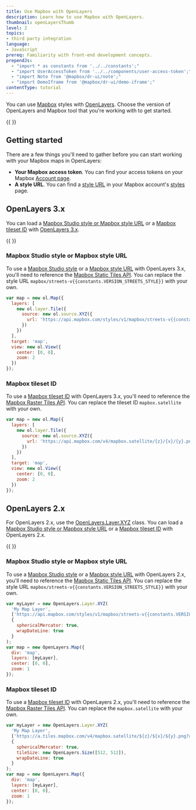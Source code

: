 ```yaml
---
title: Use Mapbox with OpenLayers
description: Learn how to use Mapbox with OpenLayers.
thumbnail: openLayersThumb
level: 2
topics:
- third party integration
language:
- JavaScript
prereq: Familiarity with front-end development concepts.
prependJs:
  - "import * as constants from '../../constants';"
  - "import UserAccessToken from '../../components/user-access-token';"
  - "import Note from '@mapbox/dr-ui/note';"
  - "import DemoIframe from '@mapbox/dr-ui/demo-iframe';"
contentType: tutorial
---
```


You can use [Mapbox](https://www.mapbox.com/developers/api/) styles with
[OpenLayers](http://openlayers.org/two/). Choose the version of OpenLayers and Mapbox tool that you're working with to get started.

{{
  <DemoIframe gl={false} src="/help/demos/openlayers/openlayers3.html" />
}}

## Getting started

There are a few things you'll need to gather before you can start working with your Mapbox maps in OpenLayers:

- **Your Mapbox access token**. You can find your access tokens on your Mapbox [Account page](https://www.mapbox.com/account/).
- **A style URL**. You can find a [style URL](/help/glossary/style-url/) in your Mapbox account's [styles](https://www.mapbox.com/studio/styles/) page.

## OpenLayers 3.x

You can load a [Mapbox Studio style or Mapbox style URL](#mapbox-studio-style-or-mapbox-style-url) or a [Mapbox tileset ID](#mapbox-tileset-id) with [OpenLayers 3.x](http://openlayers.org/).

{{
  <DemoIframe gl={false} src="/help/demos/openlayers/openlayers3.html" />
}}

### Mapbox Studio style or Mapbox style URL

To use a [Mapbox Studio style](https://www.mapbox.com/studio/styles/) or a [Mapbox style URL](/help/glossary/style-url/) with OpenLayers 3.x, you'll need to reference the [Mapbox Static Tiles API](https://docs.mapbox.com/api/maps/#static-tiles). You can replace the style URL `mapbox/streets-v{{constants.VERSION_STREETS_STYLE}}` with your own.

```js
var map = new ol.Map({
  layers: [
    new ol.layer.Tile({
      source: new ol.source.XYZ({
        url: 'https://api.mapbox.com/styles/v1/mapbox/streets-v{{constants.VERSION_STREETS_STYLE}}/tiles/256/{z}/{x}/{y}?access_token={{ <UserAccessToken /> }}'
      })
    })
  ],
  target: 'map',
  view: new ol.View({
    center: [0, 0],
    zoom: 2
  })
});
```

### Mapbox tileset ID

To use a [Mapbox tileset ID](/help/glossary/tileset-id/) with OpenLayers 3.x, you'll need to reference the [Mapbox Raster Tiles API](https://docs.mapbox.com/api/maps/#raster-tiles). You can replace the tileset ID `mapbox.satellite` with your own.

```js
var map = new ol.Map({
  layers: [
    new ol.layer.Tile({
      source: new ol.source.XYZ({
        url: 'https://api.mapbox.com/v4/mapbox.satellite/{z}/{x}/{y}.png?access_token={{ <UserAccessToken /> }}'
      })
    })
  ],
  target: 'map',
  view: new ol.View({
    center: [0, 0],
    zoom: 2
  })
});
```

## OpenLayers 2.x

For OpenLayers 2.x, use the [OpenLayers.Layer.XYZ](http://dev.openlayers.org/docs/files/OpenLayers/Layer/XYZ-js.html) class. You can load a [Mapbox Studio style or Mapbox style URL](#mapbox-studio-style-or-mapbox-style-url-1) or a [Mapbox tileset ID](#mapbox-tileset-id-1) with OpenLayers 2.x.

{{
  <DemoIframe gl={false} src="/help/demos/openlayers/openlayers2.html" />
}}

### Mapbox Studio style or Mapbox style URL

To use a [Mapbox Studio style](https://www.mapbox.com/studio/styles/) or a [Mapbox style URL](/help/glossary/style-url/) with OpenLayers 2.x, you'll need to reference the [Mapbox Static Tiles API](https://docs.mapbox.com/api/maps/#static-tiles). You can replace the style URL `mapbox/streets-v{{constants.VERSION_STREETS_STYLE}}` with your own.

```js
var myLayer = new OpenLayers.Layer.XYZ(
  'My Map Layer',
  ['https://api.mapbox.com/styles/v1/mapbox/streets-v{{constants.VERSION_STREETS_STYLE}}/tiles/256/${z}/${x}/${y}?access_token={{ <UserAccessToken /> }}'],
  {
    sphericalMercator: true,
    wrapDateLine: true
  }
);
var map = new OpenLayers.Map({
  div: 'map',
  layers: [myLayer],
  center: [0, 0],
  zoom: 1
});
```

### Mapbox tileset ID

To use a [Mapbox tileset ID](/help/glossary/tileset-id/) with OpenLayers 2.x, you'll need to reference the [Mapbox Raster Tiles API](https://docs.mapbox.com/api/maps/#raster-tiles). You can replace the `mapbox.satellite` with your own.


```js
var myLayer = new OpenLayers.Layer.XYZ(
  'My Map Layer',
  ['https://a.tiles.mapbox.com/v4/mapbox.satellite/${z}/${x}/${y}.png?access_token={{ <UserAccessToken /> }}'],
  {
    sphericalMercator: true,
    tileSize: new OpenLayers.Size([512, 512]),
    wrapDateLine: true
  }
);
var map = new OpenLayers.Map({
  div: 'map',
  layers: [myLayer],
  center: [0, 0],
  zoom: 1
});
```
